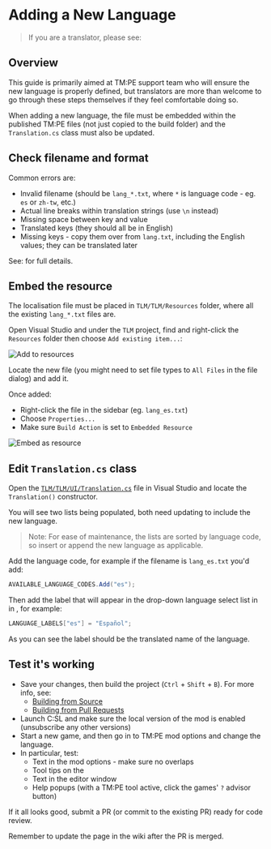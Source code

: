 # Adding a New Language

> If you are a translator, please see: [](Localisation.md)

## Overview

This guide is primarily aimed at TM:PE support team who will ensure the new language is properly defined, but translators are more than welcome to go through these steps themselves if they feel comfortable doing so.

When adding a new language, the file must be embedded within the published TM:PE files (not just copied to the build folder) and the `Translation.cs` class must also be updated.

## Check filename and format

Common errors are:

* Invalid filename (should be `lang_*.txt`, where `*` is language code - eg. `es` or `zh-tw`, etc.)
* Actual line breaks within translation strings (use `\n` instead)
* Missing space between key and value
* Translated keys (they should all be in English)
* Missing keys - copy them over from `lang.txt`, including the English values; they can be translated later

See: [](Localisation.md) for full details.

## Embed the resource

The localisation file must be placed in `TLM/TLM/Resources` folder, where all the existing `lang_*.txt` files are.

Open Visual Studio and under the `TLM` project, find and right-click the `Resources` folder then choose `Add existing item...`:

![Add to resources](https://user-images.githubusercontent.com/1386719/58388665-9b53aa00-8019-11e9-8863-bb8a528106a1.png)

Locate the new file (you might need to set file types to `All Files` in the file dialog) and add it.

Once added:

* Right-click the file in the sidebar (eg. `lang_es.txt`)
* Choose `Properties...`
* Make sure `Build Action` is set to `Embedded Resource`

![Embed as resource](https://user-images.githubusercontent.com/1386719/58388698-f08fbb80-8019-11e9-9834-d7eb6c25533e.png)

## Edit `Translation.cs` class

Open the [`TLM/TLM/UI/Translation.cs`](https://github.com/krzychu124/Cities-Skylines-Traffic-Manager-President-Edition/blob/master/TLM/TLM/UI/Translation.cs) file in Visual Studio and locate the `Translation()` constructor.

You will see two lists being populated, both need updating to include the new language.

> Note: For ease of maintenance, the lists are sorted by language code, so insert or append the new language as applicable.

Add the language code, for example if the filename is `lang_es.txt` you'd add:

```c#
AVAILABLE_LANGUAGE_CODES.Add("es");
```

Then add the label that will appear in the drop-down language select list in [](General.md) in [](Settings.md), for example:

```c#
LANGUAGE_LABELS["es"] = "Español";
```

As you can see the label should be the translated name of the language.

## Test it's working

* Save your changes, then build the project (`Ctrl` + `Shift` + `B`). For more info, see:
    * [Building from Source](https://github.com/krzychu124/Cities-Skylines-Traffic-Manager-President-Edition/blob/master/TLM/BUILDING_INSTRUCTIONS.md)
    * [Building from Pull Requests](https://github.com/krzychu124/Cities-Skylines-Traffic-Manager-President-Edition/blob/master/TLM/PR_REVIEW_INSTRUCTIONS.md)
* Launch C:SL and make sure the local version of the mod is enabled (unsubscribe any other versions)
* Start a new game, and then go in to TM:PE mod options and change the language.
* In particular, test:
    * Text in the mod options - make sure no overlaps
    * Tool tips on the [](Toolbar.md)
    * Text in the [](Traffic-Lights.md) editor window
    * Help popups (with a TM:PE tool active, click the games' `?` advisor button)

If it all looks good, submit a PR (or commit to the existing PR) ready for code review.

Remember to update the [](Languages.md) page in the wiki after the PR is merged.